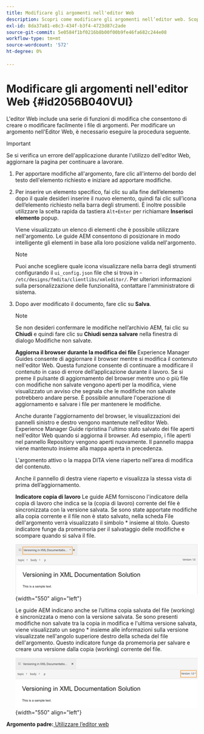 ```yaml
---
title: Modificare gli argomenti nell'editor Web
description: Scopri come modificare gli argomenti nell’editor web. Scopri le varie funzioni di modifica per modificare i file degli argomenti nelle guide AEM.
exl-id: 8da37a81-e8c3-434f-b3f4-4723d87c2ade
source-git-commit: 5e0584f1bf0216b8b00f00b9fe46fa682c244e08
workflow-type: tm+mt
source-wordcount: '572'
ht-degree: 0%

---
```


# Modificare gli argomenti nell&#39;editor Web {#id2056B040VUI}

L&#39;editor Web include una serie di funzioni di modifica che consentono di creare o modificare facilmente i file di argomenti. Per modificare un argomento nell&#39;Editor Web, è necessario eseguire la procedura seguente.

>[!IMPORTANT]
>
> Se si verifica un errore dell&#39;applicazione durante l&#39;utilizzo dell&#39;editor Web, aggiornare la pagina per continuare a lavorare.

1. Per apportare modifiche all&#39;argomento, fare clic all&#39;interno del bordo del testo dell&#39;elemento richiesto e iniziare ad apportare modifiche.

1. Per inserire un elemento specifico, fai clic su alla fine dell’elemento dopo il quale desideri inserire il nuovo elemento, quindi fai clic sull’icona dell’elemento richiesto nella barra degli strumenti. È inoltre possibile utilizzare la scelta rapida da tastiera `Alt+Enter` per richiamare **Inserisci elemento** popup.

   Viene visualizzato un elenco di elementi che è possibile utilizzare nell&#39;argomento. Le guide AEM consentono di posizionare in modo intelligente gli elementi in base alla loro posizione valida nell&#39;argomento.

   >[!NOTE]
   >
   > Puoi anche scegliere quale icona visualizzare nella barra degli strumenti configurando il `ui_config.json` file che si trova in - `/etc/designs/fmdita/clientlibs/xmleditor/`. Per ulteriori informazioni sulla personalizzazione delle funzionalità, contattare l&#39;amministratore di sistema.

1. Dopo aver modificato il documento, fare clic su **Salva**.

   >[!NOTE]
   >
   > Se non desideri confermare le modifiche nell’archivio AEM, fai clic su **Chiudi** e quindi fare clic su **Chiudi senza salvare** nella finestra di dialogo Modifiche non salvate.

   **Aggiorna il browser durante la modifica dei file**
Experience Manager Guides consente di aggiornare il browser mentre si modifica il contenuto nell&#39;editor Web. Questa funzione consente di continuare a modificare il contenuto in caso di errore dell’applicazione durante il lavoro. Se si preme il pulsante di aggiornamento del browser mentre uno o più file con modifiche non salvate vengono aperti per la modifica, viene visualizzato un avviso che segnala che le modifiche non salvate potrebbero andare perse. È possibile annullare l&#39;operazione di aggiornamento e salvare i file per mantenere le modifiche.

   Anche durante l&#39;aggiornamento del browser, le visualizzazioni dei pannelli sinistro e destro vengono mantenute nell&#39;editor Web. Experience Manager Guide ripristina l&#39;ultimo stato salvato dei file aperti nell&#39;editor Web quando si aggiorna il browser. Ad esempio, i file aperti nel pannello Repository vengono aperti nuovamente. Il pannello mappa viene mantenuto insieme alla mappa aperta in precedenza.

   L&#39;argomento attivo o la mappa DITA viene riaperto nell&#39;area di modifica del contenuto.

   Anche il pannello di destra viene riaperto e visualizza la stessa vista di prima dell’aggiornamento.

   **Indicatore copia di lavoro**
Le guide AEM forniscono l&#39;indicatore della copia di lavoro che indica se la \(copia di lavoro\) corrente del file è sincronizzata con la versione salvata. Se sono state apportate modifiche alla copia corrente e il file non è stato salvato, nella scheda File dell&#39;argomento verrà visualizzato il simbolo \* insieme al titolo. Questo indicatore funge da promemoria per il salvataggio delle modifiche e scompare quando si salva il file.

   ![](images/working-copy-text-update-indicator.png){width="550" align="left"}

   Le guide AEM indicano anche se l’ultima copia salvata del file \(working\) è sincronizzata o meno con la versione salvata. Se sono presenti modifiche non salvate tra la copia in modifica e l&#39;ultima versione salvata, viene visualizzato un segno \* insieme alle informazioni sulla versione visualizzate nell&#39;angolo superiore destro della scheda del file dell&#39;argomento. Questo indicatore funge da promemoria per salvare e creare una versione dalla copia \(working\) corrente del file.

   ![](images/version-update-indicator.png){width="550" align="left"}


**Argomento padre:**[ Utilizzare l’editor web](web-editor.md)

